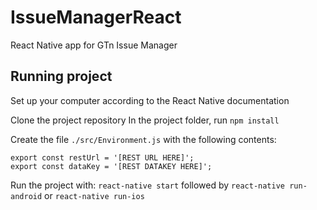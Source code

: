 # IssueManagerReact
React Native app for GTn Issue Manager

## Running project

Set up your computer according to the React Native documentation

Clone the project repository
In the project folder, run `npm install`

Create the file `./src/Environment.js` with the following contents:
```
export const restUrl = '[REST URL HERE]';
export const dataKey = '[REST DATAKEY HERE]';
```

Run the project with:
`react-native start` followed by `react-native run-android` or `react-native run-ios`
